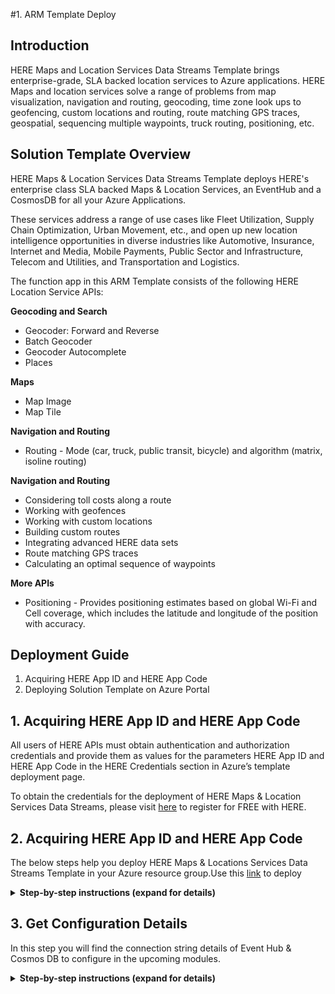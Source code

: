 #1. ARM Template Deploy

## Introduction

HERE Maps and Location Services Data Streams Template brings enterprise-grade, SLA backed location services to Azure applications. HERE Maps and location services solve a range of problems from map visualization, navigation and routing, geocoding, time zone look ups to geofencing, custom locations and routing, route matching GPS traces, geospatial, sequencing multiple waypoints, truck routing, positioning, etc.

## Solution Template Overview

HERE Maps & Location Services Data Streams Template deploys HERE's enterprise class SLA backed Maps & Location Services, an EventHub and a CosmosDB for all your Azure Applications.

These services address a range of use cases like Fleet Utilization, Supply Chain Optimization, Urban Movement, etc., and open up new location intelligence opportunities in diverse industries like Automotive, Insurance, Internet and Media, Mobile Payments, Public Sector and Infrastructure, Telecom and Utilities, and Transportation and Logistics.

The function app in this ARM Template consists of the following HERE Location Service APIs:

**Geocoding and Search**

  -	Geocoder: Forward and Reverse
  -	Batch Geocoder
  -	Geocoder Autocomplete
  -	Places
  
**Maps**

  -	Map Image
  -	Map Tile
   
**Navigation and Routing**

  - Routing - Mode (car, truck, public transit, bicycle) and algorithm (matrix, isoline routing)

**Navigation and Routing**

  -	Considering toll costs along a route
  -	Working with geofences
  -	Working with custom locations
  -	Building custom routes
  -	Integrating advanced HERE data sets
  -	Route matching GPS traces
  -	Calculating an optimal sequence of waypoints

**More APIs**

  - Positioning - Provides positioning estimates based on global Wi-Fi and Cell coverage, which includes the latitude and longitude of the position with accuracy.


## Deployment Guide

  1.  Acquiring HERE App ID and HERE App Code
  2.  Deploying Solution Template on Azure Portal
  
## 1. Acquiring HERE App ID and HERE App Code

All users of HERE APIs must obtain authentication and authorization credentials and provide them as values for the parameters HERE App ID and HERE App Code in the HERE Credentials section in Azure’s template deployment page. 

To obtain the credentials for the deployment of HERE Maps & Location Services Data Streams, please visit [here](https://developer.here.com) to register for FREE with HERE.

## 2. Acquiring HERE App ID and HERE App Code

The below steps help you deploy HERE Maps & Locations Services Data Streams Template in your Azure resource group.Use this [link](https://azuremarketplace.microsoft.com/en-us) to deploy 

<details>
<summary><strong>Step-by-step instructions (expand for details)</strong></summary><p>
	
1. Go to this [link](https://azuremarketplace.microsoft.com/en-us) and type in the search bar **HERE Maps & Locations Services Data Streams**. In search result select **HERE Maps & Locations Services Data Streams** and the Click on **Get it Now** button to start the deployment process.

	![HERE Maps & Location Services for Data Streams in Azure Marketplace](../Images/0_AzureMarketplace.png)
 
1. Click on **Get it Now** button to start the deployment process.

	![HERE Maps & Location Services for Data Streams in Azure Marketplace](../Images/1_HEREMaps&LocationServicesforDataStreamsinAzureMarketplace.png)

1. Read through the Microsoft agreement and click on **Continue** when you are ready.

	![HERE Maps & Location Services Data Streams Pricing Page](../Images/2_HEREMaps&LocationServicesDataStreamsPricingPage.png)

1. You will be re-directed to template deployment home screen. Click on **Create** button to continue.

	![HERE Maps & Locations Services Data Streams Azure Portal Page](../Images/3_HEREMaps&LocationsServicesDataStreamsAzurePortalPage.png)
	
1. You will now be prompted to provide details specific to deployment. In the **Basics** use any existing resource group you might have or click on **create new** button to create a new resource group. Select your Subscription details and location and click **OK** to continue.

	![Template Deployment Page -  Basic Section](../Images/4_TemplateDeploymentPage-BasicSection.png)
	
	
	
	
	![Template Deployment Page – Basic Section – Create new Resource Group](../Images/5_TemplateDeploymentPage–BasicSection–CreatenewResourceGroup.png)
	
1. You now need to provide HERE credentials (HERE App ID and HERE App Code) which are pre-requisite to access HERE resources. If you already have HERE credentials available with you, provide the same and click **OK**. If you don’t have HERE credentials, please visit here(https://developer.here.com) to register for FREE with HERE. You also need to select a Storage option, you can either select any existing Storage or continue with a newly created one.

	![Template Deployment Page – HERE Credentials Section](../Images/6_TemplateDeploymentPage–HERECredentialsSection.png)
	
	
	
	
	
	![Template Deployment Page – Storage Selection](../Images/7_TemplateDeploymentPage–StorageSelection.png)
	
1. You will see the summary of details, which were provided during the previous steps. Review the values and click **OK** once you are satisfied with all values.

	![Template Deployment Page – Summary Section](../Images/8_TemplateDeploymentPage–SummarySection.png)
	
1. Review the master agreement and click the check box at the bottom of agreement. You are now ready for template deployment. Click on **Create** to start template deployment..

	![Template Deployment Page – Create/Buy Section](../Images/9_TemplateDeploymentPage–CreateBuySection.png)
	
1. Deployment should have started, and you will be able to see in the notification tabs deployment in progress. Once deployment is complete, you should receive the notification of the same and be able to see new resources in the resources section of your account.

	![HERE Maps & Location Services Data Streams Template Deployed](../Images/10_HEREMaps&LocationServicesDataStreamsTemplateDeployed.png)

</p></details>



## 3. Get Configuration Details

In this step you will find the connection string details of Event Hub & Cosmos DB to configure in the upcoming modules.  

<details>
<summary><strong>Step-by-step instructions (expand for details)</strong></summary><p>
	
1. Open the Azure portal home page
 
2. Select **Resource groups** on the left navigational menu.
	
1. Select the **Resource group** which you used to deploy the **ARM Template** in the previous step

	![HERE Maps & Location Services Data Streams Pricing Page](../Images/11_ResourceGroup_ResourceList.PNG)

1. You will be getting the list of resources which you created using **ARM template**.

	![HERE Maps & Locations Services Data Streams Azure Portal Page](../Images/12_ResourceSelection.PNG)
	
1. Select Azure **Cosmos DB** in the list

	![Template Deployment Page -  Basic Section](../Images/13_ResourceSelection_CosmosDB.PNG)
	
1. In the selected **Azure Cosmos DB account** page select **Keys** in left menu under **Settings**

	![Template Deployment Page – HERE Credentials Section](../Images/14_ResourceSelection_CosmosDB_Keys.png)
	
		
1. Copy the **URI** & **Primary Key** and note that in a text editor to use in upcoming modules.

	
1. Now go back to the **Resource groups** on the left navigational menuto get **Event Hub** Connection String details.

	
1. Select the **Resource group** which you used to deploy the **ARM Template** in the previous step .

	![HERE Maps & Location Services Data Streams Template Deployed](../Images/15_ResourceSelection_EventHub.PNG)
	
1. Select **Event Hubs** in the list

		
	
1. On the **Event Hubs Namespace** page, select **Shared Access Policies** on the left menu

	![HERE Maps & Location Services Data Streams Template Deployed](../Images/16_ResourceSelection_EventHub_SAP.png)

1. Select a **shared access policy** in the list of policies. The default one is named: **RootManageSharedAccessPolicy**. You can add a policy with appropriate permissions (read, write), and use that policy

	![HERE Maps & Location Services Data Streams Template Deployed](../Images/17_ResourceSelection_EventHub_RT.png)	


1. Select the **copy** button next to the **Connection string-primary key** field. Copy this key and note that in a text editor to use in upcoming modules.

	![HERE Maps & Location Services Data Streams Template Deployed](../Images/18_ResourceSelection_EventHub_Key.png)	


</p></details>




